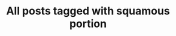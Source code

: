 ---
layout: tag
title: "All posts tagged with squamous portion"
permalink: /weblog/tags/squamous-portion/
taxonomy: squamous portion
---